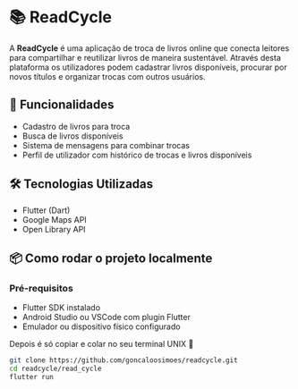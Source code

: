 # 📚 ReadCycle

A **ReadCycle** é uma aplicação de troca de livros online que conecta leitores para compartilhar e reutilizar livros de maneira sustentável. Através desta plataforma os utilizadores podem cadastrar livros disponíveis, procurar por novos títulos e organizar trocas com outros usuários.

## 🚀 Funcionalidades

- Cadastro de livros para troca
- Busca de livros disponíveis
- Sistema de mensagens para combinar trocas
- Perfil de utilizador com histórico de trocas e livros disponíveis

## 🛠️ Tecnologias Utilizadas

- Flutter (Dart)
- Google Maps API
- Open Library API

## 📦 Como rodar o projeto localmente

### Pré-requisitos

- Flutter SDK instalado  
- Android Studio ou VSCode com plugin Flutter  
- Emulador ou dispositivo físico configurado

Depois é só copiar e colar no seu terminal UNIX 📝
   ```bash
   git clone https://github.com/goncaloosimoes/readcycle.git
   cd readcycle/read_cycle
   flutter run
